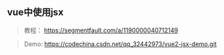## vue中使用jsx
> 教程： https://segmentfault.com/a/1190000040712149

> Demo: https://codechina.csdn.net/qq_32442973/vue2-jsx-demo.git 
